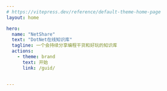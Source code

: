 ```yaml
---
# https://vitepress.dev/reference/default-theme-home-page
layout: home

hero:
  name: "NetShare"
  text: "DotNet在线知识库"
  tagline: 一个会持续分享编程干货和好玩的知识库
  actions:
    - theme: brand
      text: 开始
      link: /guid/


---
```


